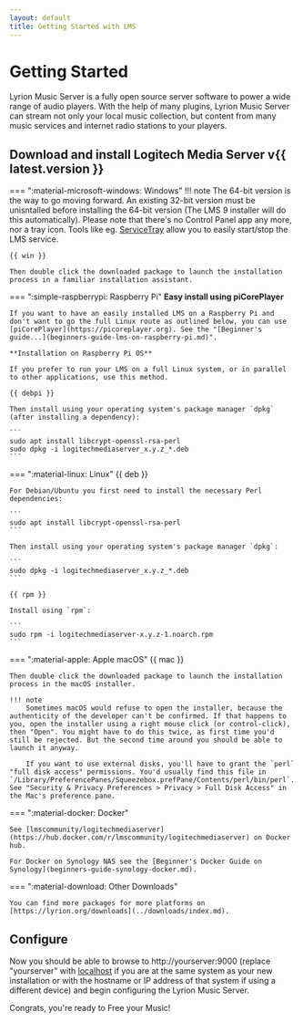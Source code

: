 ```yaml
---
layout: default
title: Getting Started with LMS
---
```


# Getting Started

Lyrion Music Server is a fully open source server software to power a wide range of audio players. With the help of many plugins, Lyrion Music Server can stream not only your local music collection, but content from many music services and internet radio stations to your players.

## Download and install Logitech Media Server v{{ latest.version }}

=== ":material-microsoft-windows: Windows"
    !!! note
        The 64-bit version is the way to go moving forward. An existing 32-bit version must be unisntalled before installing the 64-bit version (The LMS 9 installer will do this automatically). Please note that there's no Control Panel app any more, nor a tray icon. Tools like eg. [ServiceTray](https://www.coretechnologies.com/products/ServiceTray/) allow you to easily start/stop the LMS service.

    {{ win }}

    Then double click the downloaded package to launch the installation process in a familiar installation assistant.


=== ":simple-raspberrypi: Raspberry Pi"
    **Easy install using piCorePlayer**

    If you want to have an easily installed LMS on a Raspberry Pi and don't want to go the full Linux route as outlined below, you can use [piCorePlayer](https://picoreplayer.org). See the "[Beginner's guide...](beginners-guide-lms-on-raspberry-pi.md)".

    **Installation on Raspberry Pi OS**

    If you prefer to run your LMS on a full Linux system, or in parallel to other applications, use this method.

    {{ debpi }}

    Then install using your operating system's package manager `dpkg` (after installing a dependency):

    ```
    sudo apt install libcrypt-openssl-rsa-perl
    sudo dpkg -i logitechmediaserver_x.y.z_*.deb
    ```


=== ":material-linux: Linux"
    {{ deb }}

    For Debian/Ubuntu you first need to install the necessary Perl dependencies:

    ```
    sudo apt install libcrypt-openssl-rsa-perl
    ```

    Then install using your operating system's package manager `dpkg`:

    ```
    sudo dpkg -i logitechmediaserver_x.y.z_*.deb
    ```

    {{ rpm }}

    Install using `rpm`:

    ```
    sudo rpm -i logitechmediaserver-x.y.z-1.noarch.rpm
    ```


=== ":material-apple: Apple macOS"
    {{ mac }}

    Then double click the downloaded package to launch the installation process in the macOS installer.

    !!! note
        Sometimes macOS would refuse to open the installer, because the authenticity of the developer can't be confirmed. If that happens to you, open the installer using a right mouse click (or control-click), then "Open". You might have to do this twice, as first time you'd still be rejected. But the second time around you should be able to launch it anyway.

        If you want to use external disks, you'll have to grant the `perl` "full disk access" permissions. You'd usually find this file in `/Library/PreferencePanes/Squeezebox.prefPane/Contents/perl/bin/perl`. See "Security & Privacy Preferences > Privacy > Full Disk Access" in the Mac's preference pane.


=== ":material-docker: Docker"

    See [lmscommunity/logitechmediaserver](https://hub.docker.com/r/lmscommunity/logitechmediaserver) on Docker hub.

    For Docker on Synology NAS see the [Beginner's Docker Guide on Synology](beginners-guide-synology-docker.md).


=== ":material-download: Other Downloads"

    You can find more packages for more platforms on [https://lyrion.org/downloads](../downloads/index.md).


## Configure

Now you should be able to browse to http://yourserver:9000 (replace "yourserver" with [localhost](http://localhost:9000) if you are at the same system as your new installation or with the hostname or IP address of that system if using a different device) and begin configuring the Lyrion Music Server.

Congrats, you're ready to Free your Music!
